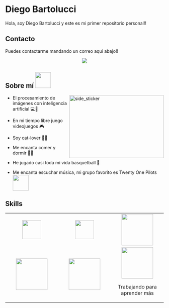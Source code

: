 # Diego Bartolucci
Hola, soy Diego Bartolucci y este es mi primer repositorio personal!!

## Contacto

Puedes contactarme mandando un correo aquí abajo!!
<p align="center">
    <a href="mailto:diegobartoluccid@gmail.com">
        <img src="https://img.shields.io/badge/Gmail-D14836?style=for-the-badge&logo=gmail&logoColor=white"/>
    </a>
</p>

## Sobre mí <img src="https://i.giphy.com/media/v1.Y2lkPTc5MGI3NjExb2xyYXE0NTQwaHR6MHkyb2U0d3E4bWVzc3BleTZvNWx3b3pxZjV1ZCZlcD12MV9pbnRlcm5hbF9naWZfYnlfaWQmY3Q9Zw/13UoiCY2pJSwZW/giphy.gif" width="50px">

<img align="right" width=300px height=200px alt="side_sticker" src="https://i.giphy.com/media/v1.Y2lkPTc5MGI3NjExNDBydzF0Y3Iyd2o3c3h2Mmt0am9na2llbnE1aTNjY2ZrOHA0bGRwbCZlcD12MV9pbnRlcm5hbF9naWZfYnlfaWQmY3Q9Zw/26tPplGWjN0xLybiU/giphy.gif" />

- El procesamiento de imágenes con inteligencia artificial 💻🧠

- En mi tiempo libre juego videojuegos 🎮

- Soy cat-lover 🐱‍👤

- Me encanta comer y dormir 🌭😴

- He jugado casi toda mi vida basquetball 🏀

- Me encanta escuchar música, mi grupo favorito es Twenty One Pilots <img width="50px" src="https://1000logos.net/wp-content/uploads/2017/09/Twenty-One-Pilots-Logo-500x281.png">

## Skills 

<table>
<tbody>
 <tr>
<td align="center" width="33%">
<img height=60px src="https://www.vectorlogo.zone/logos/python/python-ar21.svg"> 
</td>

<td align="center" width="33%">
<img height=60px src="https://www.vectorlogo.zone/logos/mysql/mysql-official.svg"> 
</td>

<td align="center" width="33%">
<img height=100px src="https://www.vectorlogo.zone/logos/w3_html5/w3_html5-ar21.svg">
</td>

</td>

</tr>


<td align="center" width="33%">
<img height=100px src="https://www.vectorlogo.zone/logos/javascript/javascript-ar21.svg"> 
 
<td align="center" width="33%">
<img height=100px src="https://www.vectorlogo.zone/logos/microsoft_powerbi/microsoft_powerbi-ar21.svg"> 
</td>

<td align="center" width="33%">
<img height=100px src="https://i.giphy.com/media/v1.Y2lkPTc5MGI3NjExaG5lY29zYXdlZzQ2OHAxaTB2dDFmMmI2eWx1enRkejBiOGNmNG93aiZlcD12MV9pbnRlcm5hbF9naWZfYnlfaWQmY3Q9Zw/o0vwzuFwCGAFO/giphy.gif">

Trabajando para aprender más  
</td>
<tr>
 
 </tr>
</tbody>
</table>